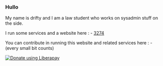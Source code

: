 ### Hullo

My name is drifty and I am a law student who works on sysadmin stuff on the side.

I run some services and a website here : - <a href="https://home.003274.xyz">3274</a>

You can contribute in running this website and related services here : - (every small bit counts)

<noscript><a href="https://liberapay.com/driftywinds/donate"><img alt="Donate using Liberapay" src="https://liberapay.com/assets/widgets/donate.svg"></a></noscript>


<!--
**driftywinds/driftywinds** is a ✨ _special_ ✨ repository because its `README.md` (this file) appears on your GitHub profile.

Here are some ideas to get you started:

- 🔭 I’m currently working on ...
- 🌱 I’m currently learning ...
- 👯 I’m looking to collaborate on ...
- 🤔 I’m looking for help with ...
- 💬 Ask me about ...
- 📫 How to reach me: ...
- 😄 Pronouns: ...
- ⚡ Fun fact: ...
-->
